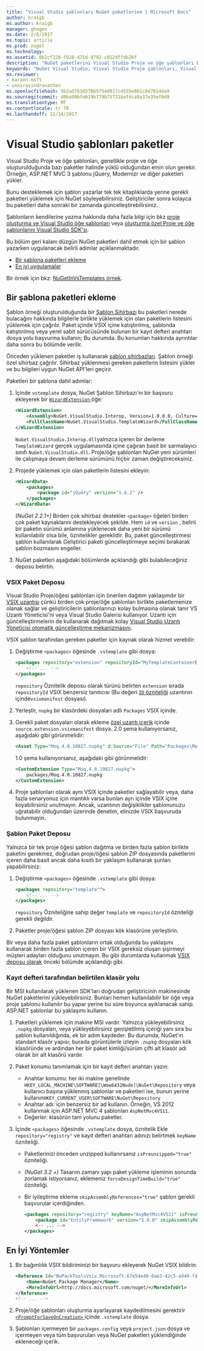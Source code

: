 ```yaml
---
title: "Visual Studio şablonları NuGet paketlerine | Microsoft Docs"
author: kraigb
ms.author: kraigb
manager: ghogen
ms.date: 2/8/2017
ms.topic: article
ms.prod: nuget
ms.technology: 
ms.assetid: 0b2cf228-f028-475d-8792-c012dffdb26f
description: "NuGet paketlerini Visual Studio Proje ve öğe şablonları bir parçası olarak dahil etmek için yönergeler."
keywords: "NuGet Visual Studio, Visual Studio Proje şablonları, Visual Studio öğe şablonları, proje şablonları paketlerinde, paketler halinde öğe şablonları"
ms.reviewer:
- karann-msft
- unniravindranathan
ms.openlocfilehash: 5b2ad7616578b5f54d917c4555e861c847814da9
ms.sourcegitcommit: d0ba99bfe019b779b75731bafdca8a37e35ef0d9
ms.translationtype: MT
ms.contentlocale: tr-TR
ms.lasthandoff: 12/14/2017
---
```

# <a name="packages-in-visual-studio-templates"></a>Visual Studio şablonları paketler

Visual Studio Proje ve öğe şablonları, genellikle proje ve öğe oluşturulduğunda bazı paketler halinde yüklü olduğundan emin olun gerekir. Örneğin, ASP.NET MVC 3 şablonu jQuery, Modernizr ve diğer paketleri yükler.

Bunu desteklemek için şablon yazarlar tek tek kitaplıklarda yerine gerekli paketleri yüklemek için NuGet söyleyebilirsiniz. Geliştiriciler sonra kolayca bu paketleri daha sonraki bir zamanda güncelleştirebilirsiniz.

Şablonların kendilerine yazma hakkında daha fazla bilgi için bkz [proje oluşturma ve Visual Studio öğe şablonları](https://msdn.microsoft.com/library/s365byhx.aspx) veya [oluşturma özel Proje ve öğe şablonlarını Visual Studio SDK'sı](https://msdn.microsoft.com/library/ff527340.aspx).

Bu bölüm geri kalanı düzgün NuGet paketleri dahil etmek için bir şablon yazarken uygulanacak belirli adımlar açıklanmaktadır.

- [Bir şablona paketleri ekleme](#adding-packages-to-a-template)
- [En iyi uygulamalar](#best-practices)

Bir örnek için bkz: [NuGetInVsTemplates örnek](https://bitbucket.org/marcind/nugetinvstemplates).


## <a name="adding-packages-to-a-template"></a>Bir şablona paketleri ekleme

Şablon örneği oluşturulduğunda bir [Şablon Sihirbazı](https://msdn.microsoft.com/library/ms185301.aspx) bu paketleri nerede bulacağını hakkında bilgilerle birlikte yüklemek için olan paketlerin listesini yüklemek için çağrılır. Paket içinde VSIX içine katıştırılmış, şablonda katıştırılmış veya yerel sabit sürücüsünde bulunan bir kayıt defteri anahtarı dosya yolu başvurma kullanın; Bu durumda. Bu konumları hakkında ayrıntılar daha sonra bu bölümde verilir.

Önceden yüklenen paketler iş kullanarak [şablon sihirbazları](http://msdn.microsoft.com/library/ms185301.aspx). Şablon örneği özel sihirbaz çağrılır. Sihirbaz yüklenmesi gereken paketlerin listesini yükler ve bu bilgileri uygun NuGet API'leri geçirir.

Paketleri bir şablona dahil adımlar:

1. İçinde `vstemplate` dosya, NuGet Şablon Sihirbazı'nı bir başvuru ekleyerek bir [ `WizardExtension` ](http://msdn.microsoft.com/library/ms171411.aspx) öğe:

    ```xml
    <WizardExtension>
        <Assembly>NuGet.VisualStudio.Interop, Version=1.0.0.0, Culture=neutral, PublicKeyToken=b03f5f7f11d50a3a</Assembly>
        <FullClassName>NuGet.VisualStudio.TemplateWizard</FullClassName>
    </WizardExtension>
    ```

    `NuGet.VisualStudio.Interop.dll`yalnızca içeren bir derleme `TemplateWizard` gerçek uygulamasında içine çağıran basit bir sarmalayıcı sınıfı `NuGet.VisualStudio.dll`. Proje/öğe şablonları NuGet yeni sürümleri ile çalışmaya devam derleme sürümünü hiçbir zaman değiştireceksiniz.

1. Projede yüklemek için olan paketlerin listesini ekleyin:

    ```xml
    <WizardData>
        <packages>
            <package id="jQuery" version="1.6.2" />
        </packages>
    </WizardData>
    ```

    *(NuGet 2.2.1+)*  Birden çok sihirbaz destekler `<package>` öğeleri birden çok paket kaynaklarını destekleyecek şekilde. Hem `id` ve `version` , belirli bir paketin sürümü anlamına yüklenecek daha yeni bir sürümü kullanılabilir olsa bile, öznitelikler gereklidir. Bu, paket güncelleştirmesi şablon kullanılarak Geliştirici paketi güncelleştirmeye seçimi bırakarak şablon bozmasını engeller.


1. NuGet paketleri aşağıdaki bölümlerde açıklandığı gibi bulabileceğiniz deposu belirtin.

### <a name="vsix-package-repository"></a>VSIX Paket Deposu

Visual Studio Proje/öğesi şablonları için önerilen dağıtım yaklaşımdır bir [VSIX uzantısı](http://msdn.microsoft.com/library/ff363239.aspx) çünkü birden çok proje/öğe şablonları birlikte paketlemenize olanak sağlar ve geliştiricilerin şablonlarınızı kolay bulmasına olanak tanır VS Uzantı Yöneticisi'ni veya Visual Studio Galerisi kullanıyor. Uzantı için güncelleştirmelerin de kullanarak dağıtmak kolay [Visual Studio Uzantı Yöneticisi otomatik güncelleştirme mekanizmasını](http://msdn.microsoft.com/library/dd997169.aspx).

VSIX şablon tarafından gereken paketler için kaynak olarak hizmet verebilir:

1. Değiştirme `<packages>` öğesinde `.vstemplate` gibi dosya:

    ```xml
    <packages repository="extension" repositoryId="MyTemplateContainerExtensionId">
        <!-- ... -->
    </packages>
    ```

    `repository` Öznitelik deposu olarak türünü belirten `extension` sırada `repositoryId` VSIX benzersiz tanıtıcısı (Bu değeri [ `ID` özniteliği](http://msdn.microsoft.com/library/dd393688.aspx) uzantının içinde`vsixmanifest` dosyası).

1. Yerleştir, `nupkg` bir klasördeki dosyaları adlı `Packages` VSIX içinde.
1. Gerekli paket dosyaları olarak ekleme [özel uzantı içerik](http://msdn.microsoft.com/library/dd393737.aspx) içinde `source.extension.vsixmanifest` dosya. 2.0 şema kullanıyorsanız, aşağıdaki gibi görünmelidir:

    ```xml
    <Asset Type="Moq.4.0.10827.nupkg" d:Source="File" Path="Packages\Moq.4.0.10827.nupkg" d:VsixSubPath="Packages" />
    ```

    1.0 şema kullanıyorsanız, aşağıdaki gibi görünmelidir:

    ```xml
    <CustomExtension Type="Moq.4.0.10827.nupkg">
        packages/Moq.4.0.10827.nupkg
    </CustomExtension>
    ```

1. Proje şablonları olarak aynı VSIX içinde paketler sağlayabilir veya, daha fazla senaryonuz için mantıklı varsa bunları ayrı içinde VSIX içine koyabilirsiniz unutmayın. Ancak, uzantının değişiklikler şablonunuzu uğratabilir olduğundan üzerinde denetim, elinizde VSIX başvuruda bulunmayın.


### <a name="template-package-repository"></a>Şablon Paket Deposu

Yalnızca bir tek proje öğesi şablon dağıtma ve birden fazla şablon birlikte paketini gerekmez, doğrudan proje/öğesi şablon ZIP dosyasında paketlerini içeren daha basit ancak daha kısıtlı bir yaklaşım kullanarak şunları yapabilirsiniz:

1. Değiştirme `<packages>` öğesinde `.vstemplate` gibi dosya:

    ```xml
    <packages repository="template"">
        <!-- ... -->
    </packages>
    ```

    `repository` Özniteliğine sahip değer `template` ve `repositoryId` özniteliği gerekli değildir.

1. Paketler proje/öğesi şablon ZIP dosyası kök klasörüne yerleştirin.

Bir veya daha fazla paket şablonların ortak olduğunda bu yaklaşımı kullanarak birden fazla şablon içeren bir VSIX gereksiz oluşan şişirmeyi müşteri adayları olduğunu unutmayın. Bu gibi durumlarda kullanmak [VSIX deposu olarak](#vsix-package-repository) önceki bölümde açıklandığı gibi.


### <a name="registry-specified-folder-path"></a>Kayıt defteri tarafından belirtilen klasör yolu

Bir MSI kullanılarak yüklenen SDK'ları doğrudan geliştiricinin makinesinde NuGet paketlerini yükleyebilirsiniz. Bunları hemen kullanılabilir bir öğe veya proje şablonu kullanılır bu yapar yerine bu süre boyunca ayıklanacak sahip. ASP.NET şablonlar bu yaklaşımı kullanın.

1. Paketleri yüklemek için makine MSI vardır. Yalnızca yükleyebilirsiniz `.nupkg` dosyaları, veya yükleyebilirsiniz genişletilmiş içeriği yanı sıra bu şablon kullanıldığında, ek bir adım kaydeder. Bu durumda, NuGet'ın standart klasör yapısı; burada görüntülerle izleyin `.nupkg` dosyaları kök klasöründe ve ardından her bir paket kimliği/sürüm çifti alt klasör adı olarak bir alt klasörü vardır.

1. Paket konumu tanımlamak için bir kayıt defteri anahtarı yazın:

    - Anahtar konumu: her iki makine genelinde `HKEY_LOCAL_MACHINE\SOFTWARE[\Wow6432Node]\NuGet\Repository` veya kullanıcı başına yüklenmiş şablonlar ve paketleri ise, bunun yerine kullanın`HKEY_CURRENT_USER\SOFTWARE\NuGet\Repository`
    - Anahtar adı: için benzersiz bir ad kullanın. Örneğin, VS 2012 kullanmak için ASP.NET MVC 4 şablonları `AspNetMvc4VS11`.
    - Değerler: klasörün tam yolunu paketler.

1. İçinde `<packages>` öğesinde `.vstemplate` dosya, öznitelik Ekle `repository="registry"` ve kayıt defteri anahtarı adınızı belirtmek `keyName` özniteliği.

    - Paketlerinizi önceden unzipped kullanırsanız `isPreunzipped="true"` özniteliği.
    - *(NuGet 3.2 +)*  Tasarım zamanı yapı paket yükleme işleminin sonunda zorlamak istiyorsanız, eklemeniz `forceDesignTimeBuild="true"` özniteliği.
    - Bir iyileştirme ekleme `skipAssemblyReferences="true"` şablon gerekli başvurular içerdiğinden.

        ```xml
        <packages repository="registry" keyName="AspNetMvc4VS11" isPreunzipped="true">
            <package id="EntityFramework" version="5.0.0" skipAssemblyReferences="true" />
            <-- ... -->
        </packages>
        ```

## <a name="best-practices"></a>En İyi Yöntemler

1. Bir bağımlılık VSIX bildiriminizi bir başvuru ekleyerek NuGet VSIX bildirin:

    ```xml
    <Reference Id="NuPackToolsVsix.Microsoft.67e54e40-0ae3-42c5-a949-fddf5739e7a5" MinVersion="1.7.30402.9028">
        <Name>NuGet Package Manager</Name>
        <MoreInfoUrl>http://docs.microsoft.com/nuget/</MoreInfoUrl>
    </Reference>
    <!-- ... -->
    ```

1. Proje/öğe şablonları oluşturma ayarlayarak kaydedilmesini gerektirir [ `<PromptForSaveOnCreation>` ](http://msdn.microsoft.com/library/twfxayz5.aspx) içinde `.vstemplate` dosya.

1. Şablonları içermeyen bir `packages.config` veya `project.json` dosya ve içermeyen veya tüm başvuruları veya NuGet paketleri yüklendiğinde ekleneceği içerik.
